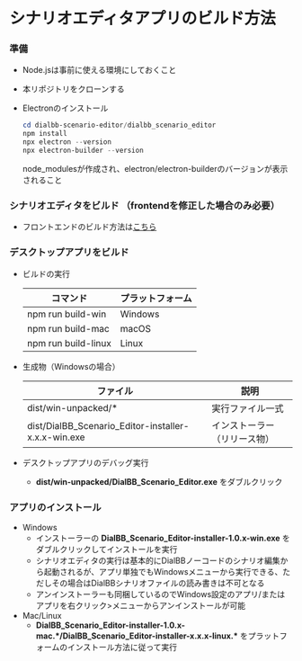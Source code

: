 # シナリオエディタアプリのビルド方法

### 準備

* Node.jsは事前に使える環境にしておくこと

* 本リポジトリをクローンする

* Electronのインストール

    ```powershell
    cd dialbb-scenario-editor/dialbb_scenario_editor
    npm install
    npx electron --version
    npx electron-builder --version
    ```

    node_modulesが作成され、electron/electron-builderのバージョンが表示されること

### シナリオエディタをビルド （frontendを修正した場合のみ必要）

* フロントエンドのビルド方法は[こちら](../frontend/README-ja.md)

### デスクトップアプリをビルド

* ビルドの実行

    | コマンド | プラットフォーム |
    |---|---|
    | npm run build-win | Windows |
    | npm run build-mac | macOS |
    | npm run build-linux | Linux |

* 生成物（Windowsの場合）

    | ファイル | 説明 |
    |---|---|
    | dist/win-unpacked/* | 実行ファイル一式 |
    | dist/DialBB_Scenario_Editor-installer-x.x.x-win.exe | インストーラー（リリース物） |

* デスクトップアプリのデバッグ実行

    * **dist/win-unpacked/DialBB_Scenario_Editor.exe** をダブルクリック

### アプリのインストール

* Windows  
    * インストーラーの **DialBB_Scenario_Editor-installer-1.0.x-win.exe** をダブルクリックしてインストールを実行  
    * シナリオエディタの実行は基本的にDialBBノーコードのシナリオ編集から起動されるが、アプリ単独でもWindowsメニューから実行できる、ただしその場合はDialBBシナリオファイルの読み書きは不可となる  
    * アンインストーラーも同梱しているのでWindows設定のアプリ/またはアプリを右クリック>メニューからアンインストールが可能
* Mac/Linux  
    * **DialBB_Scenario_Editor-installer-1.0.x-mac.*/DialBB_Scenario_Editor-installer-x.x.x-linux.\*** をプラットフォームのインストール方法に従って実行
